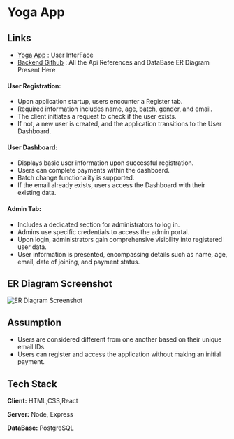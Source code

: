 
# Yoga App

##  Links

- [Yoga App](https://yoga-btv3.onrender.com/) : User InterFace
- [Backend Github](https://github.com/Riteshgupta2906/books) : All the Api References and DataBase ER Diagram Present Here

#### User Registration:

- Upon application startup, users encounter a Register tab.
- Required information includes name, age, batch, gender, and email.
- The client initiates a request to check if the user exists.
- If not, a new user is created, and the application transitions to the User Dashboard.
#### User Dashboard:

- Displays basic user information upon successful registration.
- Users can complete payments within the dashboard.
- Batch change functionality is supported.
- If the email already exists, users access the Dashboard with their existing data.

#### Admin Tab:
- Includes a dedicated section for administrators to log in.
- Admins use specific credentials to access the admin portal.
- Upon login, administrators gain comprehensive visibility into registered user data.
- User information is presented, encompassing details such as name, age, email, date of joining, and payment status.

## ER Diagram Screenshot

![ER Diagram Screenshot](https://i.ibb.co/rfkB6HW/ER-Diagram-of-Database.png)

## Assumption
- Users are considered different from one another based on their unique email IDs.
- Users can register and access the application without making an initial payment.
## Tech Stack

**Client:** HTML,CSS,React

**Server:** Node, Express

**DataBase:** PostgreSQL






